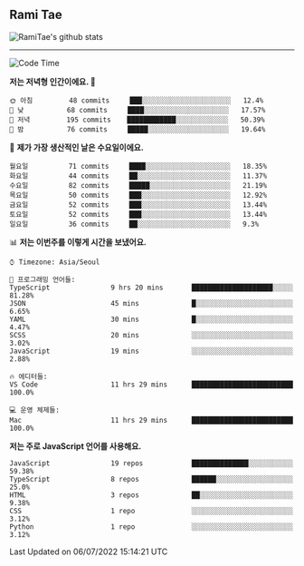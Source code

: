 ## Rami Tae

![RamiTae's github stats](https://github-readme-stats.vercel.app/api?username=RamiTae&show_icons=true&theme=tokyonight)

---
<!--START_SECTION:waka-->
![Code Time](http://img.shields.io/badge/Code%20Time-0%20secs-blue)

**저는 저녁형 인간이에요. 🦉** 

```text
🌞 아침         48 commits     ███░░░░░░░░░░░░░░░░░░░░░░   12.4% 
🌆 낮　         68 commits     ████░░░░░░░░░░░░░░░░░░░░░   17.57% 
🌃 저녁         195 commits    ████████████░░░░░░░░░░░░░   50.39% 
🌙 밤　         76 commits     █████░░░░░░░░░░░░░░░░░░░░   19.64%

```
📅 **제가 가장 생산적인 날은 수요일이에요.** 

```text
월요일          71 commits     ████░░░░░░░░░░░░░░░░░░░░░   18.35% 
화요일          44 commits     ██░░░░░░░░░░░░░░░░░░░░░░░   11.37% 
수요일          82 commits     █████░░░░░░░░░░░░░░░░░░░░   21.19% 
목요일          50 commits     ███░░░░░░░░░░░░░░░░░░░░░░   12.92% 
금요일          52 commits     ███░░░░░░░░░░░░░░░░░░░░░░   13.44% 
토요일          52 commits     ███░░░░░░░░░░░░░░░░░░░░░░   13.44% 
일요일          36 commits     ██░░░░░░░░░░░░░░░░░░░░░░░   9.3%

```


📊 **저는 이번주를 이렇게 시간을 보냈어요.** 

```text
⌚︎ Timezone: Asia/Seoul

💬 프로그래밍 언어들: 
TypeScript               9 hrs 20 mins       ████████████████████░░░░░   81.28% 
JSON                     45 mins             █░░░░░░░░░░░░░░░░░░░░░░░░   6.65% 
YAML                     30 mins             █░░░░░░░░░░░░░░░░░░░░░░░░   4.47% 
SCSS                     20 mins             ░░░░░░░░░░░░░░░░░░░░░░░░░   3.02% 
JavaScript               19 mins             ░░░░░░░░░░░░░░░░░░░░░░░░░   2.88%

🔥 에디터들: 
VS Code                  11 hrs 29 mins      █████████████████████████   100.0%

💻 운영 체제들: 
Mac                      11 hrs 29 mins      █████████████████████████   100.0%

```

**저는 주로 JavaScript 언어를 사용해요.** 

```text
JavaScript               19 repos            ██████████████░░░░░░░░░░░   59.38% 
TypeScript               8 repos             ██████░░░░░░░░░░░░░░░░░░░   25.0% 
HTML                     3 repos             ██░░░░░░░░░░░░░░░░░░░░░░░   9.38% 
CSS                      1 repo              ░░░░░░░░░░░░░░░░░░░░░░░░░   3.12% 
Python                   1 repo              ░░░░░░░░░░░░░░░░░░░░░░░░░   3.12%

```



 Last Updated on 06/07/2022 15:14:21 UTC
<!--END_SECTION:waka-->
